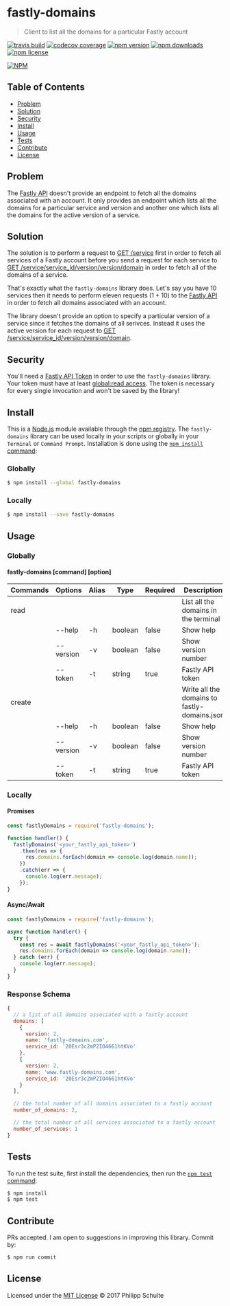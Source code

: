 # fastly-domains

> Client to list all the domains for a particular Fastly account

[![travis build](https://img.shields.io/travis/philippschulte/fastly-domains.svg?style=flat-square)](https://travis-ci.org/philippschulte/fastly-domains)
[![codecov coverage](https://img.shields.io/codecov/c/github/philippschulte/fastly-domains.svg?style=flat-square)](https://codecov.io/gh/philippschulte/fastly-domains)
[![npm version](https://img.shields.io/npm/v/fastly-domains.svg?style=flat-square)](https://npm.im/fastly-domains)
[![npm downloads](https://img.shields.io/npm/dm/fastly-domains.svg?style=flat-square)](https://npm.im/fastly-domains)
[![npm license](https://img.shields.io/npm/l/fastly-domains.svg?style=flat-square)](LICENSE)

[![NPM](https://nodei.co/npm/fastly-domains.png)](https://nodei.co/npm/fastly-domains/)

## Table of Contents

- [Problem](#problem)
- [Solution](#solution)
- [Security](#security)
- [Install](#install)
- [Usage](#usage)
- [Tests](#tests)
- [Contribute](#contribute)
- [License](#license)

## Problem

The [Fastly API](https://docs.fastly.com/api/) doesn't provide an endpoint to fetch all the domains associated with an account. It only provides an endpoint which lists all the domains for a particular service and version and another one which lists all the domains for the active version of a service.

## Solution

The solution is to perform a request to [GET /service](https://docs.fastly.com/api/config#service_74d98f7e5d018256e44d1cf820388ef8) first in order to fetch all services of a Fastly account before you send a request for each service to [GET /service/service_id/version/version/domain](https://docs.fastly.com/api/config#domain_6d340186666771f022ca20f81609d03d) in order to fetch all of the domains of a service.

That's exactly what the `fastly-domains` library does. Let's say you have 10 services then it needs to perform eleven requests (1 + 10) to the [Fastly API](https://docs.fastly.com/api/) in order to fetch all domains associated with an account.

The library doesn't provide an option to specify a particular version of a service since it fetches the domains of all serivces. Instead it uses the active version for each request to [GET /service/service_id/version/version/domain](https://docs.fastly.com/api/config#domain_6d340186666771f022ca20f81609d03d).

## Security

You'll need a [Fastly API Token](https://docs.fastly.com/api/auth#tokens) in order to use the `fastly-domains` library. Your token must have at least [global:read access](https://docs.fastly.com/api/auth#access). The token is necessary for every single invocation and won't be saved by the library!

## Install

This is a [Node.js](https://nodejs.org/) module available through the [npm registry](https://www.npmjs.com/). The `fastly-domains` library can be used locally in your scripts or globally in your `Terminal` or `Command Prompt`. Installation is done using the [`npm install` command](https://docs.npmjs.com/getting-started/installing-npm-packages-locally):

### Globally

```bash
$ npm install --global fastly-domains
```

### Locally

```bash
$ npm install --save fastly-domains
```

## Usage

### Globally

#### fastly-domains [command] [option]

| Commands | Options   | Alias | Type    | Required | Description                                  |
|----------|-----------|-------|---------|----------|----------------------------------------------|
| read     |           |       |         |          | List all the domains in the terminal         |
|          | --help    | -h    | boolean | false    | Show help                                    |
|          | --version | -v    | boolean | false    | Show version number                          |
|          | --token   | -t    | string  | true     | Fastly API token                             |
| create   |           |       |         |          | Write all the domains to fastly-domains.json |
|          | --help    | -h    | boolean | false    | Show help                                    |
|          | --version | -v    | boolean | false    | Show version number                          |
|          | --token   | -t    | string  | true     | Fastly API token                             |

### Locally

#### Promises

```javascript
const fastlyDomains = require('fastly-domains');

function handler() {
  fastlyDomains('<your_fastly_api_token>')
    .then(res => {
      res.domains.forEach(domain => console.log(domain.name));
    })
    .catch(err => {
      console.log(err.message);
    });
}
```

#### Async/Await

```javascript
const fastlyDomains = require('fastly-domains');

async function handler() {
  try {
    const res = await fastlyDomains('<your_fastly_api_token>');
    res.domains.forEach(domain => console.log(domain.name));
  } catch (err) {
    console.log(err.message);
  }
}
```

### Response Schema

```javascript
{
  // a list of all domains associated with a fastly account
  domains: [
    {
      version: 2,
      name: 'fastly-domains.com',
      service_id: '20Esr3c2mP2IO4661htKVo'
    },
    {
      version: 2,
      name: 'www.fastly-domains.com',
      service_id: '20Esr3c2mP2IO4661htKVo'
    }
  ],

  // the total number of all domains associated to a fastly account
  number_of_domains: 2,

  // the total number of all services associated to a fastly account
  number_of_services: 1
}
```

## Tests

To run the test suite, first install the dependencies, then run the [`npm test` command](https://docs.npmjs.com/cli/test):

```bash
$ npm install
$ npm test
```

## Contribute

PRs accepted. I am open to suggestions in improving this library. Commit by:

```bash
$ npm run commit
```

## License

Licensed under the [MIT License](LICENSE) © 2017 Philipp Schulte
